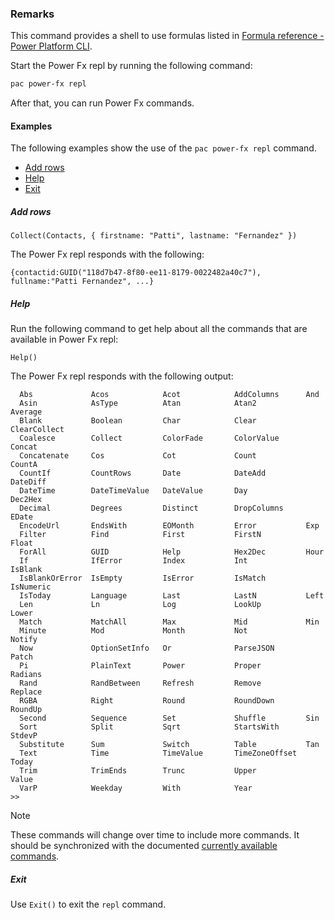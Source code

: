 ### Remarks

This command provides a shell to use formulas listed in [Formula reference - Power Platform CLI](../../../../power-fx/formula-reference-pac-cli.md).

Start the Power Fx repl by running the following command:

```powershell
pac power-fx repl
```

After that, you can run Power Fx commands.

#### Examples

The following examples show the use of the `pac power-fx repl` command.

- [Add rows](#add-rows)
- [Help](#help)
- [Exit](#exit)

##### Add rows

```power-fx
Collect(Contacts, { firstname: "Patti", lastname: "Fernandez" })
```

The Power Fx repl responds with the following:

```text
{contactid:GUID("118d7b47-8f80-ee11-8179-0022482a40c7"), fullname:"Patti Fernandez", ...}
```

##### Help

Run the following command to get help about all the commands that are available in Power Fx repl:

```power-fx
Help()
```

The Power Fx repl responds with the following output:

```text
  Abs             Acos            Acot            AddColumns      And
  Asin            AsType          Atan            Atan2           Average
  Blank           Boolean         Char            Clear           ClearCollect
  Coalesce        Collect         ColorFade       ColorValue      Concat
  Concatenate     Cos             Cot             Count           CountA
  CountIf         CountRows       Date            DateAdd         DateDiff
  DateTime        DateTimeValue   DateValue       Day             Dec2Hex
  Decimal         Degrees         Distinct        DropColumns     EDate
  EncodeUrl       EndsWith        EOMonth         Error           Exp
  Filter          Find            First           FirstN          Float
  ForAll          GUID            Help            Hex2Dec         Hour
  If              IfError         Index           Int             IsBlank
  IsBlankOrError  IsEmpty         IsError         IsMatch         IsNumeric
  IsToday         Language        Last            LastN           Left
  Len             Ln              Log             LookUp          Lower
  Match           MatchAll        Max             Mid             Min
  Minute          Mod             Month           Not             Notify
  Now             OptionSetInfo   Or              ParseJSON       Patch
  Pi              PlainText       Power           Proper          Radians
  Rand            RandBetween     Refresh         Remove          Replace
  RGBA            Right           Round           RoundDown       RoundUp
  Second          Sequence        Set             Shuffle         Sin
  Sort            Split           Sqrt            StartsWith      StdevP
  Substitute      Sum             Switch          Table           Tan
  Text            Time            TimeValue       TimeZoneOffset  Today
  Trim            TrimEnds        Trunc           Upper           Value
  VarP            Weekday         With            Year
>>
```

> [!NOTE]
> These commands will change over time to include more commands. It should be synchronized with the documented [currently available commands](../../../../power-fx/formula-reference-pac-cli.md).

##### Exit

Use `Exit()` to exit the `repl` command.